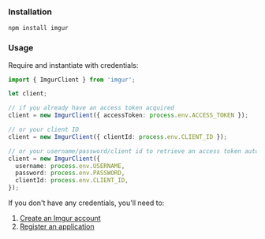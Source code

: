 ### Installation

```shell
npm install imgur
```

### Usage

Require and instantiate with credentials:

```ts
import { ImgurClient } from 'imgur';

let client;

// if you already have an access token acquired
client = new ImgurClient({ accessToken: process.env.ACCESS_TOKEN });

// or your client ID
client = new ImgurClient({ clientId: process.env.CLIENT_ID });

// or your username/password/client id to retrieve an access token automatically:
client = new ImgurClient({
  username: process.env.USERNAME,
  password: process.env.PASSWORD,
  clientId: process.env.CLIENT_ID,
});
```

If you don't have any credentials, you'll need to:

1. [Create an Imgur account](https://imgur.com/register)
1. [Register an application](https://api.imgur.com/#registerapp)

